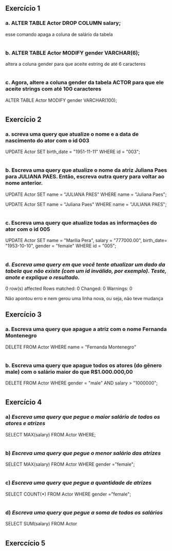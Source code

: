 ## Exercício 1

### a. ALTER TABLE Actor DROP COLUMN salary;

esse comando apaga a coluna de salário da tabela

#

### b. ALTER TABLE Actor MODIFY gender VARCHAR(6);

altera a coluna gender para que aceite estring de até 6 caracteres

#

### c. Agora, altere a coluna gender da tabela ACTOR para que ele aceite strings com até 100 caracteres

ALTER TABLE Actor MODIFY gender VARCHAR(100);

#

## Exercício 2

### a. screva uma query que atualize o nome e a data de nascimento do ator com o id 003

UPDATE Actor
SET birth_date = "1951-11-11"
WHERE id = "003";

#

### b. Escreva uma query que atualize o nome da atriz Juliana Paes para JULIANA PAES. Então, escreva outra query para voltar ao nome anterior.

UPDATE Actor
SET name = "JULIANA PAES"
WHERE name = "Juliana Paes";

UPDATE Actor
SET name = "Juliana Paes"
WHERE name = "JULIANA PAES";

#

### c. Escreva uma query que atualize todas as informações do ator com o id 005

UPDATE Actor
SET name = "Marília Pera", salary = "777000.00", birth_date= "1953-10-10",
gender = "female"
WHERE id = "005";

#

### d. _Escreva uma query em que você tente atualizar um dado da tabela que não existe (com um id inválido, por exemplo). Teste, anote e explique o resultado._

0 row(s) affected Rows matched: 0 Changed: 0 Warnings: 0

Não apontou erro e nem gerou uma linha nova, ou seja, não teve mudança

## Exercício 3

### a. Escreva uma query que apague a atriz com o nome Fernanda Montenegro

DELETE FROM Actor WHERE name = "Fernanda Montenegro"

#

### b. Escreva uma query que apague todos os atores (do gênero male) com o salário maior do que R$1.000.000,00

DELETE FROM Actor WHERE gender = "male" AND salary > "1000000";

#

## Exercício 4

### a) _Escreva uma query que pegue o maior salário de todos os atores e atrizes_

SELECT MAX(salary) FROM Actor WHERE;

#

### b) _Escreva uma query que pegue o menor salário das atrizes_

SELECT MAX(salary) FROM Actor WHERE gender ="female";

#

### c) _Escreva uma query que pegue a quantidade de atrizes_

SELECT COUNT(\*) FROM Actor WHERE gender ="female";

#

### d) _Escreva uma query que pegue a soma de todos os salários_

SELECT SUM(salary) FROM Actor

#

## Exerccício 5
